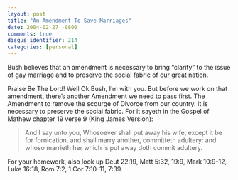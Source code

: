 ```yaml
---
layout: post
title: "An Amendment To Save Marriages"
date: 2004-02-27 -0800
comments: true
disqus_identifier: 214
categories: [personal]
---
```

Bush believes that an amendment is necessary to bring “clarity” to the
issue of gay marriage and to preserve the social fabric of our great
nation.

Praise Be The Lord! Well Ok Bush, I’m with you. But before we work on
that amendment, there’s another Amendment we need to pass first. The
Amendment to remove the scourge of Divorce from our country. It is
necessary to preserve the social fabric. For it sayeth in the Gospel of
Mathew chapter 19 verse 9 (King James Version):

> And I say unto you, Whosoever shall put away his wife, except it be
> for fornication, and shall marry another, committeth adultery: and
> whoso marrieth her which is put away doth commit adultery.

For your homework, also look up Deut 22:19, Matt 5:32, 19:9, Mark
10:9-12, Luke 16:18, Rom 7:2, 1 Cor 7:10-11, 7:39.

